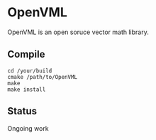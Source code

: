 # OpenVML

OpenVML is an open soruce vector math library.

## Compile

```
cd /your/build
cmake /path/to/OpenVML
make
make install
```

## Status

Ongoing work
